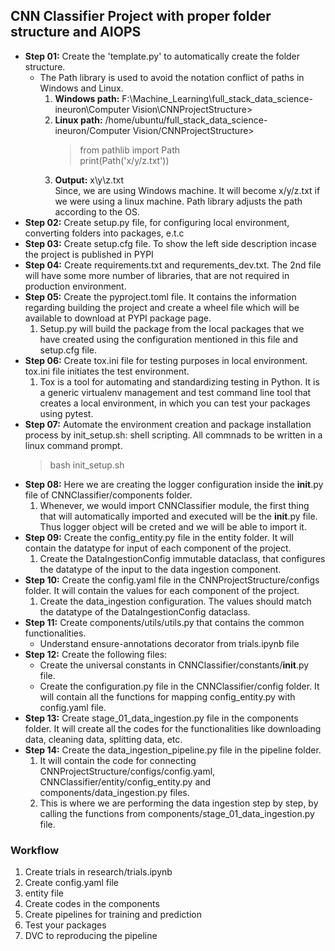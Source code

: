 ## CNN Classifier Project with proper folder structure and AIOPS

- **Step 01:** Create the 'template.py' to automatically create the folder structure.
  - The Path library is used to avoid the notation conflict of paths in Windows and Linux.
    1.  **Windows path:** F:\Machine_Learning\full_stack_data_science-ineuron\Computer Vision\CNNProjectStructure>
    2.  **Linux path:** /home/ubuntu/full_stack_data_science-ineuron/Computer Vision/CNNProjectStructure>
        > from pathlib import Path  
        > print(Path('x/y/z.txt'))
    3.  **Output:** x\y\z.txt  
        Since, we are using Windows machine. It will become x/y/z.txt if we were using a linux machine. Path library adjusts the path according to the OS.
- **Step 02:** Create setup.py file, for configuring local environment, converting folders into packages, e.t.c
- **Step 03:** Create setup.cfg file. To show the left side description incase the project is published in PYPI
- **Step 04:** Create requirements.txt and requrements_dev.txt. The 2nd file will have some more number of libraries, that are not required in production environment.
- **Step 05:** Create the pyproject.toml file. It contains the information regarding building the project and create a wheel file which will be available to download at PYPI package page.
  1. Setup.py will build the package from the local packages that we have created using the configuration mentioned in this file and setup.cfg file.
- **Step 06:** Create tox.ini file for testing purposes in local environment. tox.ini file initiates the test environment.
  1. Tox is a tool for automating and standardizing testing in Python. It is a generic virtualenv management and test command line tool that creates a local environment, in which you can test your packages using pytest.
- **Step 07:** Automate the environment creation and package installation process by init_setup.sh: shell scripting. All commnads to be written in a linux command prompt.
  > bash init_setup.sh
- **Step 08:** Here we are creating the logger configuration inside the **init**.py file of CNNClassifier/components folder.
  1. Whenever, we would import CNNClassifier module, the first thing that will automatically imported and executed will be the **init**.py file. Thus logger object will be creted and we will be able to import it.
- **Step 09:** Create the config_entity.py file in the entity folder. It will contain the datatype for input of each component of the project.
  1. Create the DataIngestionConfig immutable dataclass, that configures the datatype of the input to the data ingestion component.
- **Step 10:** Create the config.yaml file in the CNNProjectStructure/configs folder. It will contain the values for each component of the project.
  1. Create the data_ingestion configuration. The values should match the datatype of the DataIngestionConfig dataclass.
- **Step 11:** Create components/utils/utils.py that contains the common functionalities.
  - Understand ensure-annotations decorator from trials.ipynb file
- **Step 12:** Create the following files:
  - Create the universal constants in CNNClassifier/constants/**init**.py file.
  - Create the configuration.py file in the CNNClassifier/config folder. It will contain all the functions for mapping config_entity.py with config.yaml file.
- **Step 13:** Create stage_01_data_ingestion.py file in the components folder. It will create all the codes for the functionalities like downloading data, cleaning data, splitting data, etc.
- **Step 14:** Create the data_ingestion_pipeline.py file in the pipeline folder.
  1. It will contain the code for connecting CNNProjectStructure/configs/config.yaml, CNNClassifier/entity/config_entity.py and components/data_ingestion.py files.
  2. This is where we are performing the data ingestion step by step, by calling the functions from components/stage_01_data_ingestion.py file.

### Workflow

1. Create trials in research/trials.ipynb
2. Create config.yaml file
3. entity file
4. Create codes in the components
5. Create pipelines for training and prediction
6. Test your packages
7. DVC to reproducing the pipeline
